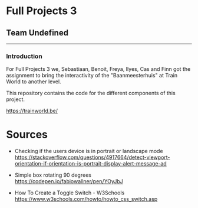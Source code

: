 # Full Projects 3

## Team Undefined

---

### Introduction

For Full Projects 3 we, Sebastiaan, Benoit, Freya, Ilyes, Cas and Finn got the assignment to bring the interactivity of the "Baanmeesterhuis" at Train World to another level.

This repository contains the code for the different components of this project.

https://trainworld.be/


# Sources

* Checking if the users device is in portrait or landscape mode https://stackoverflow.com/questions/4917664/detect-viewport-orientation-if-orientation-is-portrait-display-alert-message-ad

* Simple box rotating 90 degrees 
https://codepen.io/fabiowallner/pen/YOyJbJ

* How To Create a Toggle Switch - W3Schools https://www.w3schools.com/howto/howto_css_switch.asp


